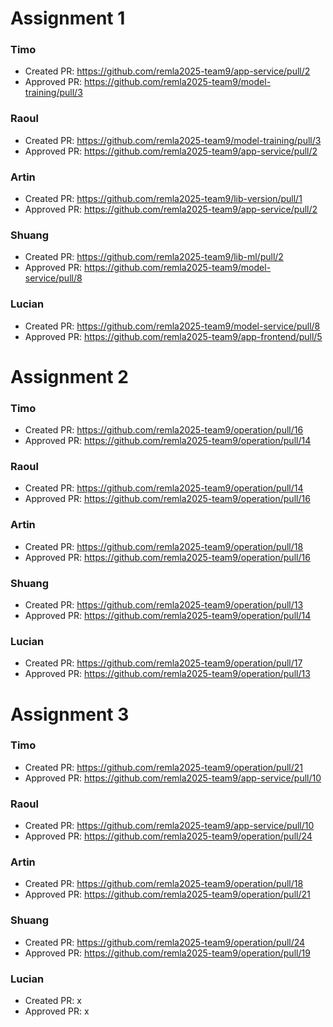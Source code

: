 # Assignment 1

### Timo
- Created PR: https://github.com/remla2025-team9/app-service/pull/2
- Approved PR: https://github.com/remla2025-team9/model-training/pull/3 

### Raoul
- Created PR: https://github.com/remla2025-team9/model-training/pull/3
- Approved PR: https://github.com/remla2025-team9/app-service/pull/2

### Artin
- Created PR: https://github.com/remla2025-team9/lib-version/pull/1
- Approved PR: https://github.com/remla2025-team9/app-service/pull/2

### Shuang
- Created PR: https://github.com/remla2025-team9/lib-ml/pull/2
- Approved PR:  https://github.com/remla2025-team9/model-service/pull/8
  
### Lucian
- Created PR: https://github.com/remla2025-team9/model-service/pull/8
- Approved PR: https://github.com/remla2025-team9/app-frontend/pull/5


# Assignment 2

### Timo
- Created PR: https://github.com/remla2025-team9/operation/pull/16 
- Approved PR: https://github.com/remla2025-team9/operation/pull/14 

### Raoul
- Created PR: https://github.com/remla2025-team9/operation/pull/14
- Approved PR: https://github.com/remla2025-team9/operation/pull/16

### Artin
- Created PR: https://github.com/remla2025-team9/operation/pull/18
- Approved PR: https://github.com/remla2025-team9/operation/pull/16

### Shuang
- Created PR: https://github.com/remla2025-team9/operation/pull/13
- Approved PR: https://github.com/remla2025-team9/operation/pull/14
  
### Lucian
- Created PR: https://github.com/remla2025-team9/operation/pull/17
- Approved PR: https://github.com/remla2025-team9/operation/pull/13


# Assignment 3

### Timo
- Created PR: https://github.com/remla2025-team9/operation/pull/21
- Approved PR: https://github.com/remla2025-team9/app-service/pull/10

### Raoul
- Created PR: https://github.com/remla2025-team9/app-service/pull/10
- Approved PR: https://github.com/remla2025-team9/operation/pull/24

### Artin
- Created PR: https://github.com/remla2025-team9/operation/pull/18
- Approved PR: https://github.com/remla2025-team9/operation/pull/21

### Shuang
- Created PR: https://github.com/remla2025-team9/operation/pull/24
- Approved PR: https://github.com/remla2025-team9/operation/pull/19
  
### Lucian
- Created PR: x
- Approved PR: x
